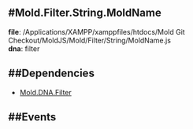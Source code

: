 
#Mold.Filter.String.MoldName
---------------------------------------

__file__: /Applications/XAMPP/xamppfiles/htdocs/Mold Git Checkout/MoldJS/Mold/Filter/String/MoldName.js  
__dna__: filter  


	






##Dependencies
--------------

* [Mold.DNA.Filter](../../../Mold/DNA/Filter.md) 


##Events
--------------






 

 


 



		
